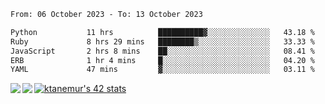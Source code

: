 <!--START_SECTION:waka-->

```txt
From: 06 October 2023 - To: 13 October 2023

Python           11 hrs          ██████████▓░░░░░░░░░░░░░░   43.18 %
Ruby             8 hrs 29 mins   ████████▒░░░░░░░░░░░░░░░░   33.33 %
JavaScript       2 hrs 8 mins    ██░░░░░░░░░░░░░░░░░░░░░░░   08.41 %
ERB              1 hr 4 mins     █░░░░░░░░░░░░░░░░░░░░░░░░   04.20 %
YAML             47 mins         ▓░░░░░░░░░░░░░░░░░░░░░░░░   03.11 %
```

<!--END_SECTION:waka-->
<a href="https://github.com/anuraghazra/github-readme-stats">
  <img align="left" src="https://github-readme-stats.vercel.app/api?username=Tanesan&count_private=true&show_icons=true" />
<img align="left" src="https://github-readme-stats.vercel.app/api/top-langs/?username=Tanesan" />
</a>

[![ktanemur's 42 stats](https://badge42.vercel.app/api/v2/cl1wslf6s002109l771rng2w8/stats?cursusId=21&coalitionId=62)](https://github.com/JaeSeoKim/badge42)
